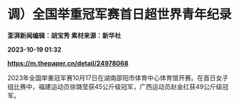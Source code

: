 # 调）全国举重冠军赛首日超世界青年纪录
**澎湃新闻编辑：胡宝秀 素材来源：新华社**

**2023-10-19 01:32**

**https://m.thepaper.cn/detail/24978068**

2023年全国举重冠军赛10月17日在湖南邵阳市体育中心体育馆开赛。在首日女子组比赛中，福建运动员徐璐莹获45公斤级冠军，广西运动员赵金红获49公斤级冠军。